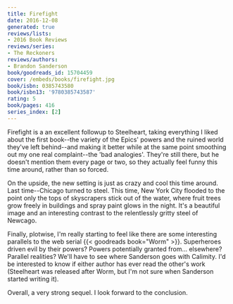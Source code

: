 ```yaml
---
title: Firefight
date: 2016-12-08
generated: true
reviews/lists:
- 2016 Book Reviews
reviews/series:
- The Reckoners
reviews/authors:
- Brandon Sanderson
book/goodreads_id: 15704459
cover: /embeds/books/firefight.jpg
book/isbn: 0385743580
book/isbn13: '9780385743587'
rating: 5
book/pages: 416
series_index: [2]
---
```

Firefight is a an excellent followup to Steelheart, taking everything I liked about the first book--the variety of the Epics' powers and the ruined world they've left behind--and making it better while at the same point smoothing out my one real complaint--the 'bad analogies'. They're still there, but he doesn't mention them every page or two, so they actually feel funny this time around, rather than so forced.  

On the upside, the new setting is just as crazy and cool this time around. Last time--Chicago turned to steel. This time, New York City flooded to the point only the tops of skyscrapers stick out of the water, where fruit trees grow freely in buildings and spray paint glows in the night. It's a beautiful image and an interesting contrast to the relentlessly gritty steel of Newcago.  

<!--more-->

Finally, plotwise, I'm really starting to feel like there are some interesting parallels to the web serial {{< goodreads book="Worm" >}}. Superheroes driven evil by their powers? Powers potentially granted from... elsewhere? Parallel realities? We'll have to see where Sanderson goes with Calimity. I'd be interested to know if either author has ever read the other's work (Steelheart was released after Worm, but I'm not sure when Sanderson started writing it).  

Overall, a very strong sequel. I look forward to the conclusion.